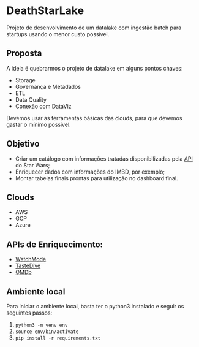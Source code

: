 # DeathStarLake

Projeto de desenvolvimento de um datalake com ingestão batch para startups usando o menor custo possível.

## Proposta

A ideia é quebrarmos o projeto de datalake em alguns pontos chaves:

* Storage
* Governança e Metadados
* ETL
* Data Quality
* Conexão com DataViz

Devemos usar as ferramentas básicas das clouds, para que devemos gastar o mínimo possível.

## Objetivo

* Criar um catálogo com informações tratadas disponibilizadas pela [API](https://swapi.dev/) do Star Wars;
* Enriquecer dados com informações do IMBD, por exemplo;
* Montar tabelas finais prontas para utilização no dashboard final.

## Clouds

* AWS
* GCP
* Azure

## APIs de Enriquecimento:

* [WatchMode](https://api.watchmode.com/docs/)
* [TasteDive](https://tastedive.com/read/api)
* [OMDb](https://www.omdbapi.com/)

## Ambiente local

Para iniciar o ambiente local, basta ter o python3 instalado e seguir os seguintes passos:

  1. `python3 -m venv env`
  2. `source env/bin/activate`
  3. `pip install -r requirements.txt`